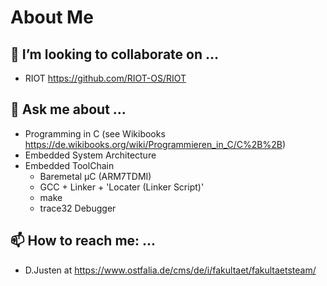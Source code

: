 
<!--
**DeJusten/DeJusten** is a ✨ _special_ ✨ repository because its `README.md` (this file) appears on your GitHub profile.

- 🔭 I’m currently working on ...
- 🌱 I’m currently learning ...
- 🤔 I’m looking for help with ...
- 😄 Pronouns: ...
- ⚡ Fun fact: ...
-->
# About Me
## 👯 I’m looking to collaborate on ...
  * RIOT https://github.com/RIOT-OS/RIOT
## 💬 Ask me about ...</br>
 * Programming in C (see Wikibooks https://de.wikibooks.org/wiki/Programmieren_in_C/C%2B%2B)
 * Embedded System Architecture
 * Embedded ToolChain
    - Baremetal µC (ARM7TDMI)
    - GCC + Linker + 'Locater (Linker Script)'
    -   make
    -  trace32 Debugger
## 📫 How to reach me: ...
  *  D.Justen at https://www.ostfalia.de/cms/de/i/fakultaet/fakultaetsteam/  
  

